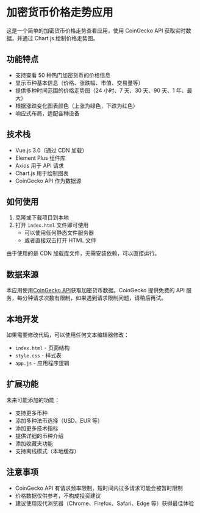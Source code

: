 # 加密货币价格走势应用

这是一个简单的加密货币价格走势查看应用，使用 CoinGecko API 获取实时数据，并通过 Chart.js 绘制价格走势图。

## 功能特点

- 支持查看 50 种热门加密货币的价格信息
- 显示币种基本信息（价格、涨跌幅、市值、交易量等）
- 提供多种时间范围的价格走势图（24 小时、7 天、30 天、90 天、1 年、最大）
- 根据涨跌变化图表颜色（上涨为绿色，下跌为红色）
- 响应式布局，适配各种设备

## 技术栈

- Vue.js 3.0（通过 CDN 加载）
- Element Plus 组件库
- Axios 用于 API 请求
- Chart.js 用于绘制图表
- CoinGecko API 作为数据源

## 如何使用

1. 克隆或下载项目到本地
2. 打开 `index.html` 文件即可使用
   - 可以使用任何静态文件服务器
   - 或者直接双击打开 HTML 文件

由于使用的是 CDN 加载库文件，无需安装依赖，可以直接运行。

## 数据来源

本应用使用[CoinGecko API](https://www.coingecko.com/en/api)获取加密货币数据。CoinGecko 提供免费的 API 服务，每分钟请求次数有限制，如果遇到请求限制问题，请稍后再试。

## 本地开发

如果需要修改代码，可以使用任何文本编辑器修改：

- `index.html` - 页面结构
- `style.css` - 样式表
- `app.js` - 应用程序逻辑

## 扩展功能

未来可能添加的功能：

- 支持更多币种
- 添加多种法币选择（USD、EUR 等）
- 添加更多技术指标
- 提供详细的币种介绍
- 添加收藏夹功能
- 支持离线模式（本地缓存）

## 注意事项

- CoinGecko API 有请求频率限制，短时间内过多请求可能会被暂时限制
- 价格数据仅供参考，不构成投资建议
- 建议使用现代浏览器（Chrome、Firefox、Safari、Edge 等）获得最佳体验
